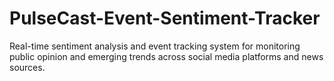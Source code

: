 # PulseCast-Event-Sentiment-Tracker
Real-time sentiment analysis and event tracking system for monitoring public opinion and emerging trends across social media platforms and news sources.
